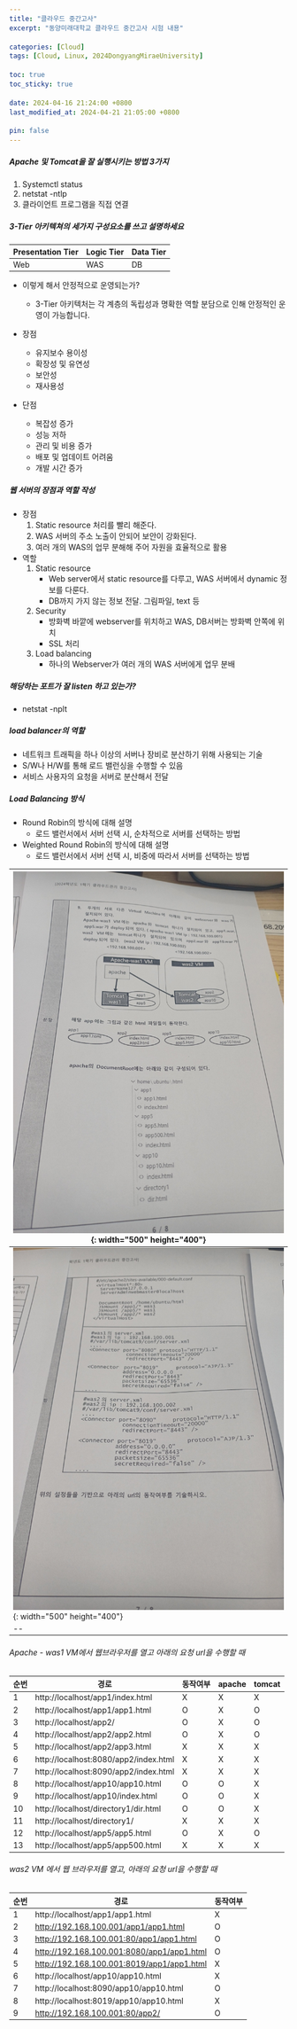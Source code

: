 ```yaml
---
title: "클라우드 중간고사"
excerpt: "동양미래대학교 클라우드 중간고사 시험 내용"

categories: [Cloud]
tags: [Cloud, Linux, 2024DongyangMiraeUniversity]

toc: true
toc_sticky: true

date: 2024-04-16 21:24:00 +0800
last_modified_at: 2024-04-21 21:05:00 +0800

pin: false
---
```


##### Apache 및 Tomcat을 잘 실행시키는 방법 3가지
1. Systemctl status
2. netstat -ntlp
3. 클라이언트 프로그램을 직접 연결

##### 3-Tier 아키텍쳐의 세가지 구성요소를 쓰고 설명하세요

| Presentation Tier | Logic Tier | Data Tier |
| ----------------- | ---------- | --------- |
| Web               | WAS        | DB        |
    
- 이렇게 해서 안정적으로 운영되는가?
  - 3-Tier 아키텍처는 각 계층의 독립성과 명확한 역할 분담으로 인해 안정적인 운영이 가능합니다.

- 장점
  - 유지보수 용이성
  - 확장성 및 유연성
  - 보안성
  - 재사용성

- 단점
  - 복잡성 증가
  - 성능 저하
  - 관리 및 비용 증가
  - 배포 및 업데이트 어려움
  - 개발 시간 증가

##### 웹 서버의 장점과 역할 작성
- 장점
    1. Static resource 처리를 빨리 해준다.
    2. WAS 서버의 주소 노출이 안되어 보안이 강화된다.
    3. 여러 개의 WAS의 업무 분해해 주어 자원을 효율적으로 활용
- 역할
  1. Static resource
      - Web server에서 static resource를 다루고, WAS 서버에서 dynamic 정보를 다룬다.
      - DB까지 가지 않는 정보 전달. 그림파일, text 등
  2. Security
      - 방화벽 바깥에 webserver를 위치하고 WAS, DB서버는 방화벽 안쪽에 위치
      - SSL 처리
  3. Load balancing
      - 하나의 Webserver가 여러 개의 WAS 서버에게 업무 분배

##### 해당하는 포트가 잘 listen 하고 있는가?
- netstat -nplt

##### load balancer의 역할
- 네트워크 트래픽을 하나 이상의 서버나 장비로 분산하기 위해 사용되는 기술
- S/W나 H/W를 통해 로드 밸런싱을 수행할 수 있음
- 서비스 사용자의 요청을 서버로 분산해서 전달

##### Load Balancing 방식
- Round Robin의 방식에 대해 설명
    - 로드 밸런서에서 서버 선택 시, 순차적으로 서버를 선택하는 방법
- Weighted Round Robin의 방식에 대해 설명
    - 로드 밸런서에서 서버 선택 시, 비중에 따라서 서버를 선택하는 방법

| ![클라우드 문제1](../assets/img/kakao/클라우드-중간고사-1.jpg){: width="500" height="400"} |
| ------------------------------------------------------------------------------------------ |
| ![클라우드 문제2](../assets/img/kakao/클라우드-중간고사-2.jpg){: width="500" height="400"} |
| --                                                                                         |

###### Apache - was1 VM에서 웹브라우저를 열고 아래의 요청 url을 수행할 때

| 순번 | 경로                                  | 동작여부 | apache | tomcat |
| ---- | ------------------------------------- | -------- | ------ | ------ |
| 1    | http://localhost/app1/index.html      | X        | X      | X      |
| 2    | http://localhost/app1/app1.html       | O        | X      | O      |
| 3    | http://localhost/app2/                | O        | X      | O      |
| 4    | http://localhost/app2/app2.html       | O        | X      | O      |
| 5    | http://localhost/app2/app3.html       | X        | X      | X      |
| 6    | http://localhost:8080/app2/index.html | X        | X      | X      |
| 7    | http://localhost:8090/app2/index.html | X        | X      | X      |
| 8    | http://localhost/app10/app10.html     | O        | O      | X      |
| 9    | http://localhost/app10/index.html     | O        | O      | X      |
| 10   | http://localhost/directory1/dir.html  | O        | O      | X      |
| 11   | http://localhost/directory1/          | X        | X      | X      |
| 12   | http://localhost/app5/app5.html       | O        | X      | O      |
| 13   | http://localhost/app5/app500.html     | X        | X      | X      |

###### was2 VM 에서 웹 브라우저를 열고, 아래의 요청 url을 수행할 때

| 순번 | 경로                                       | 동작여부 |
| ---- | ------------------------------------------ | -------- |
| 1    | http://localhost/app1/app1.html            | X        |
| 2    | http://192.168.100.001/app1/app1.html      | O        |
| 3    | http://192.168.100.001:80/app1/app1.html   | O        |
| 4    | http://192.168.100.001:8080/app1/app1.html | O        |
| 5    | http://192.168.100.001:8019/app1/app1.html | X        |
| 6    | http://localhost/app10/app10.html          | X        |
| 7    | http://localhost:8090/app10/app10.html     | O        |
| 8    | http://localhost:8019/app10/app10.html     | X        |
| 9    | http://192.168.100.001:80/app2/            | O        |

